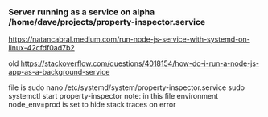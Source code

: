 ### Server running as a service on alpha /home/dave/projects/property-inspector.service

https://natancabral.medium.com/run-node-js-service-with-systemd-on-linux-42cfdf0ad7b2

old https://stackoverflow.com/questions/4018154/how-do-i-run-a-node-js-app-as-a-background-service

file is sudo nano /etc/systemd/system/property-inspector.service
sudo systemctl start property-inspector
note: in this file environment node_env=prod is set to hide stack traces on error

